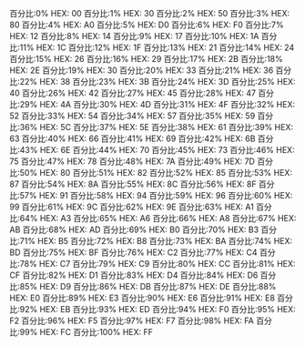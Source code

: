  百分比:0%  HEX: 00
 百分比:1%  HEX: 30
 百分比:2%  HEX: 50
 百分比:3%  HEX: 80
 百分比:4%  HEX: A0
 百分比:5%  HEX: D0
 百分比:6%  HEX: F0
 百分比:7%  HEX: 12
 百分比:8%  HEX: 14
 百分比:9%  HEX: 17
 百分比:10%  HEX: 1A
 百分比:11%  HEX: 1C
 百分比:12%  HEX: 1F
 百分比:13%  HEX: 21
 百分比:14%  HEX: 24
 百分比:15%  HEX: 26
 百分比:16%  HEX: 29
 百分比:17%  HEX: 2B
 百分比:18%  HEX: 2E
 百分比:19%  HEX: 30
 百分比:20%  HEX: 33
 百分比:21%  HEX: 36
 百分比:22%  HEX: 38
 百分比:23%  HEX: 3B
 百分比:24%  HEX: 3D
 百分比:25%  HEX: 40
 百分比:26%  HEX: 42
 百分比:27%  HEX: 45
 百分比:28%  HEX: 47
 百分比:29%  HEX: 4A
 百分比:30%  HEX: 4D
 百分比:31%  HEX: 4F
 百分比:32%  HEX: 52
 百分比:33%  HEX: 54
 百分比:34%  HEX: 57
 百分比:35%  HEX: 59
 百分比:36%  HEX: 5C
 百分比:37%  HEX: 5E
 百分比:38%  HEX: 61
 百分比:39%  HEX: 63
 百分比:40%  HEX: 66
 百分比:41%  HEX: 69
 百分比:42%  HEX: 6B
 百分比:43%  HEX: 6E
 百分比:44%  HEX: 70
 百分比:45%  HEX: 73
 百分比:46%  HEX: 75
 百分比:47%  HEX: 78
 百分比:48%  HEX: 7A
 百分比:49%  HEX: 7D
 百分比:50%  HEX: 80
 百分比:51%  HEX: 82
 百分比:52%  HEX: 85
 百分比:53%  HEX: 87
 百分比:54%  HEX: 8A
 百分比:55%  HEX: 8C
 百分比:56%  HEX: 8F
 百分比:57%  HEX: 91
 百分比:58%  HEX: 94
 百分比:59%  HEX: 96
 百分比:60%  HEX: 99
 百分比:61%  HEX: 9C
 百分比:62%  HEX: 9E
 百分比:63%  HEX: A1
 百分比:64%  HEX: A3
 百分比:65%  HEX: A6
 百分比:66%  HEX: A8
 百分比:67%  HEX: AB
 百分比:68%  HEX: AD
 百分比:69%  HEX: B0
 百分比:70%  HEX: B3
 百分比:71%  HEX: B5
 百分比:72%  HEX: B8
 百分比:73%  HEX: BA
 百分比:74%  HEX: BD
 百分比:75%  HEX: BF
 百分比:76%  HEX: C2
 百分比:77%  HEX: C4
 百分比:78%  HEX: C7
 百分比:79%  HEX: C9
 百分比:80%  HEX: CC
 百分比:81%  HEX: CF
 百分比:82%  HEX: D1
 百分比:83%  HEX: D4
 百分比:84%  HEX: D6
 百分比:85%  HEX: D9
 百分比:86%  HEX: DB
 百分比:87%  HEX: DE
 百分比:88%  HEX: E0
 百分比:89%  HEX: E3
 百分比:90%  HEX: E6
 百分比:91%  HEX: E8
 百分比:92%  HEX: EB
 百分比:93%  HEX: ED
 百分比:94%  HEX: F0
 百分比:95%  HEX: F2
 百分比:96%  HEX: F5
 百分比:97%  HEX: F7
 百分比:98%  HEX: FA
 百分比:99%  HEX: FC
 百分比:100%  HEX: FF